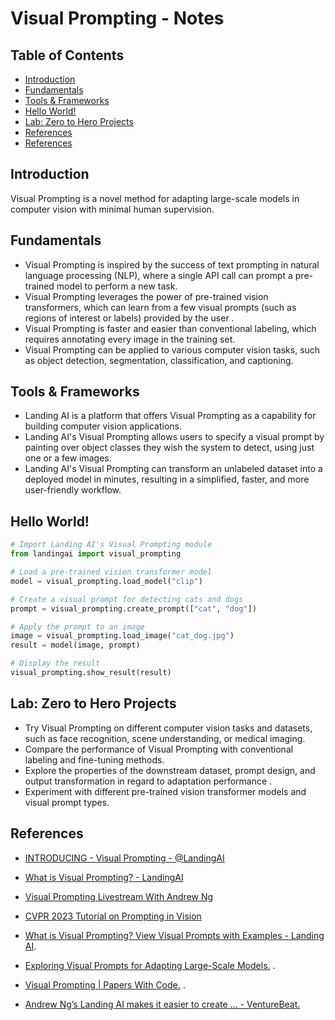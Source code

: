 # Visual Prompting - Notes

## Table of Contents
  - [Introduction](#introduction)
  - [Fundamentals](#fundamentals)
  - [Tools \& Frameworks](#tools--frameworks)
  - [Hello World!](#hello-world)
  - [Lab: Zero to Hero Projects](#lab-zero-to-hero-projects)
  - [References](#references)
  - [References](#references-1)

## Introduction
Visual Prompting is a novel method for adapting large-scale models in computer vision with minimal human supervision.

## Fundamentals
- Visual Prompting is inspired by the success of text prompting in natural language processing (NLP), where a single API call can prompt a pre-trained model to perform a new task.
- Visual Prompting leverages the power of pre-trained vision transformers, which can learn from a few visual prompts (such as regions of interest or labels) provided by the user .
- Visual Prompting is faster and easier than conventional labeling, which requires annotating every image in the training set.
- Visual Prompting can be applied to various computer vision tasks, such as object detection, segmentation, classification, and captioning.

## Tools & Frameworks
- Landing AI is a platform that offers Visual Prompting as a capability for building computer vision applications.
- Landing AI's Visual Prompting allows users to specify a visual prompt by painting over object classes they wish the system to detect, using just one or a few images.
- Landing AI's Visual Prompting can transform an unlabeled dataset into a deployed model in minutes, resulting in a simplified, faster, and more user-friendly workflow.

## Hello World!
```python
# Import Landing AI's Visual Prompting module
from landingai import visual_prompting

# Load a pre-trained vision transformer model
model = visual_prompting.load_model("clip")

# Create a visual prompt for detecting cats and dogs
prompt = visual_prompting.create_prompt(["cat", "dog"])

# Apply the prompt to an image
image = visual_prompting.load_image("cat_dog.jpg")
result = model(image, prompt)

# Display the result
visual_prompting.show_result(result)
```

## Lab: Zero to Hero Projects
- Try Visual Prompting on different computer vision tasks and datasets, such as face recognition, scene understanding, or medical imaging.
- Compare the performance of Visual Prompting with conventional labeling and fine-tuning methods.
- Explore the properties of the downstream dataset, prompt design, and output transformation in regard to adaptation performance .
- Experiment with different pre-trained vision transformer models and visual prompt types.

## References

- [INTRODUCING - Visual Prompting - @LandingAI](https://landing.ai/)
- [What is Visual Prompting? - LandingAI](https://landing.ai/blog/what-is-visual-prompting/)
- [Visual Prompting Livestream With Andrew Ng](https://www.youtube.com/watch?v=FE88OOUBonQ)
- [CVPR 2023 Tutorial on Prompting in Vision](https://prompting-in-vision.github.io/)

- [What is Visual Prompting? View Visual Prompts with Examples - Landing AI](https://landing.ai/blog/what-is-visual-prompting/.). 
- [Exploring Visual Prompts for Adapting Large-Scale Models.](https://arxiv.org/abs/2203.17274) .
- [Visual Prompting | Papers With Code.](https://paperswithcode.com/task/visual-prompting) .
- [Andrew Ng’s Landing AI makes it easier to create ... - VentureBeat.](https://venturebeat.com/ai/andrew-ngs-landing-ai-makes-it-easier-to-create-computer-vision-apps-with-visual-prompting/)


